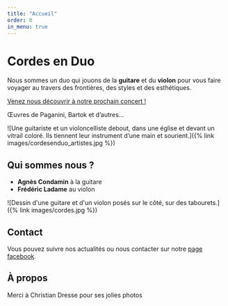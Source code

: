 ```yaml
---
title: "Accueil"
order: 0
in_menu: true
---
```

# Cordes en Duo

Nous sommes un duo qui jouons de la **guitare** et du **violon** pour vous faire voyager au travers des frontières, des styles et des esthétiques.

<a href="/concerts.html" class="bouton">Venez nous découvrir à notre prochain concert !</a>

Œuvres de Paganini, Bartok et d’autres…

![Une guitariste et un violoncelliste debout, dans une église et devant un vitrail coloré. Ils tiennent leur instrument d’une main et sourient.]({% link images/cordesenduo_artistes.jpg %})

## Qui sommes nous ?

- **Agnès Condamin** à la guitare
- **Frédéric Ladame** au violon

![Dessin d'une guitare et d'un violon posés sur le côté, sur des tabourets.]({% link images/cordes.jpg %})

## Contact

Vous pouvez suivre nos actualités ou nous contacter sur notre [page facebook](https://www.facebook.com/profile.php?id=100063775533687).

## À propos

Merci à Christian Dresse pour ses jolies photos 